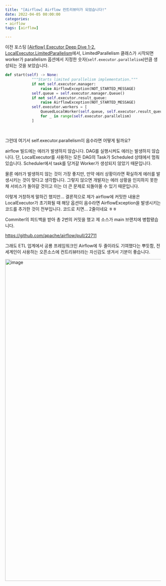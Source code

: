 ```yaml
---
title: "[Airflow] Airflow 컨트리뷰터가 되었습니다!"
date: 2022-04-05 00:00:00
categories:
- airflow
tags: [airflow]

---
```


이전 포스팅 [[Airflow] Executor Deep Dive 1-2. LocalExecutor.LimitedParallelism](https://eprj453.github.io/airflow/2022/03/26/Airflow-Executor-Deep-Dive-1-2-LocalExecutor.LimitedParallelism/)에서, LimitedParallelism 클래스가 시작되면 worker가 parallelism 옵션에서 지정한 숫자(`self.executor.parallelism`)만큼 생성되는 것을 보았습니다.

```python
def start(self) -> None:
            """Starts limited parallelism implementation."""
            if not self.executor.manager:
                raise AirflowException(NOT_STARTED_MESSAGE)
            self.queue = self.executor.manager.Queue()
            if not self.executor.result_queue:
                raise AirflowException(NOT_STARTED_MESSAGE)
            self.executor.workers = [
                QueuedLocalWorker(self.queue, self.executor.result_queue)
                for _ in range(self.executor.parallelism)
            ]
```

<br/>

그런데 여기서 self.executor.parallelism이 음수라면 어떻게 될까요?

airflow 빌드에는 에러가 발생하지 않습니다. DAG를 실행시켜도 에러는 발생하지 않습니다. 단, LocalExecutor를 사용하는 모든 DAG의 Task가 Scheduled 상태에서 멈춰있습니다. Scheduler에서 task를 당겨갈 Worker가 생성되지 않았기 때문입니다.



물론 에러가 발생하지 않는 것이 가장 좋지만, 만약 에러 상황이라면 확실하게 에러를 발생시키는 것이 맞다고 생각합니다. 그렇지 않으면 개발자는 에러 상황을 인지하지 못한 채 서비스가 돌아갈 것이고 이는 더 큰 문제로 되돌아올 수 있기 때문입니다.

이렇게 거창하게 말하긴 했지만... 결론적으로 제가 airflow에 커밋한 내용은 LocalExecutor가 초기화될 때 해당 옵션이 음수라면 AirflowException을 발생시키는 코드를 추가한 것이 전부입니다. 코드로 치면... 2줄이네요 ㅎㅎ

Commiter의 피드백을 받아 총 2번의 커밋을 했고 제 소스가 main 브랜치에 병합됐습니다. 

https://github.com/apache/airflow/pull/22711

그래도 ETL 업계에서 공룡 프레임워크인 Airflow에 두 줄이라도 기여했다는 뿌듯함, 전 세계인이 사용하는 오픈소스에 컨트리뷰터라는 자신감도 생겨서 기분이 좋습니다.

<img width="1043" alt="image" src="https://user-images.githubusercontent.com/52685258/161777402-e87a211c-6c53-4a31-a617-a81a928bcd1b.png">























